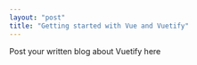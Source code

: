 ```yaml
---
layout: "post"
title: "Getting started with Vue and Vuetify"
---
```


Post your written blog about Vuetify here
